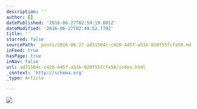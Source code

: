 ```yaml
---
description: ''
author: []
datePublished: '2016-06-27T02:59:19.801Z'
dateModified: '2016-06-27T02:49:52.779Z'
title: ''
starred: false
sourcePath: _posts/2016-06-27-ad31504c-c420-445f-a51b-820f55fcfa58.md
inFeed: true
hasPage: true
inNav: false
url: ad31504c-c420-445f-a51b-820f55fcfa58/index.html
_context: 'http://schema.org'
_type: Article

---
```

![](https://the-grid-user-content.s3-us-west-2.amazonaws.com/adb1c5c3-7783-4c70-bac0-0552b314416f.png)